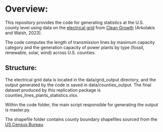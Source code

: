 # Overview:
This repository provides the code for generating statistics at the U.S. county level using data on the [electrical grid](https://www.dropbox.com/scl/fi/fj879h77amgso5kefeh3s/Replication_Grid.zip?rlkey=lha5an6ypha7xzrghl20vg602&e=1&dl=0) from [Clean Growth](https://static1.squarespace.com/static/5b4b997eda02bc592b5131cd/t/64e38ceeb5dae75b3b9cb7e3/1692634362860/CleanGrowth.pdf) (Arkolakis and Walsh, 2023). 

The code computes the length of transmission lines by maximum capacity category and the generation capacity of power plants by type (fossil, renewable, solar, wind) across U.S. counties.  

## Structure:
The electrical grid data is located in the data/grid_output directory, and the output generated by the code is saved in data/counties_output. The final dataset produced by this replication package is counties_lines_plants_statistics.xlsx.

Within the code folder, the main script responsible for generating the output is master.py.

The shapefile folder contains county boundary shapefiles sourced from the [US Census Bureau](https://www.census.gov/geographies/mapping-files/time-series/geo/cartographic-boundary.2023.html#list-tab-1883739534).








